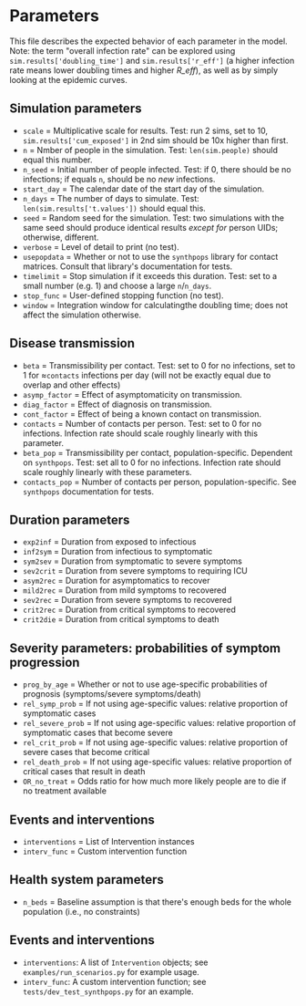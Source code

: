 # Parameters

This file describes the expected behavior of each parameter in the model. Note: the term "overall infection rate" can be explored using `sim.results['doubling_time']` and `sim.results['r_eff']` (a higher infection rate means lower doubling times and higher _R\_eff_), as well as by simply looking at the epidemic curves.

## Simulation parameters
* `scale`      = Multiplicative scale for results. Test: run 2 sims, set to 10, `sim.results['cum_exposed']` in 2nd sim should be 10x higher than first.
* `n`          = Nmber of people in the simulation. Test: `len(sim.people)` should equal this number.
* `n_seed` = Initial number of people infected. Test: if 0, there should be no infections; if equals `n`, should be no _new_ infections.
* `start_day`  = The calendar date of the start day of the simulation.
* `n_days`     = The number of days to simulate. Test: `len(sim.results['t.values'])` should equal this.
* `seed`       = Random seed for the simulation. Test: two simulations with the same seed should produce identical results _except for_ person UIDs; otherwise, different.
* `verbose`    = Level of detail to print (no test).
* `usepopdata` = Whether or not to use the `synthpops` library for contact matrices. Consult that library's documentation for tests.
* `timelimit`  = Stop simulation if it exceeds this duration. Test: set to a small number (e.g. 1) and choose a large `n`/`n_days`.
* `stop_func`  = User-defined stopping function (no test).
* `window`     = Integration window for calculatingthe doubling time; does not affect the simulation otherwise.

## Disease transmission
* `beta`         = Transmissibility per contact. Test: set to 0 for no infections, set to 1 for ≈`contacts` infections per day (will not be exactly equal due to overlap and other effects)
* `asymp_factor` = Effect of asymptomaticity on transmission.
* `diag_factor`  = Effect of diagnosis on transmission.
* `cont_factor`  = Effect of being a known contact  on transmission.
* `contacts`     = Number of contacts per person. Test: set to 0 for no infections. Infection rate should scale roughly linearly with this parameter.
* `beta_pop`     = Transmissibility per contact, population-specific. Dependent on `synthpops`. Test: set all to 0 for no infections. Infection rate should scale roughly linearly with these parameters.
* `contacts_pop` = Number of contacts per person, population-specific. See `synthpops` documentation for tests.

## Duration parameters
* `exp2inf`  = Duration from exposed to infectious
* `inf2sym`  = Duration from infectious to symptomatic
* `sym2sev`  = Duration from symptomatic to severe symptoms
* `sev2crit` = Duration from severe symptoms to requiring ICU
* `asym2rec` = Duration for asymptomatics to recover
* `mild2rec` = Duration from mild symptoms to recovered
* `sev2rec`  = Duration from severe symptoms to recovered
* `crit2rec` = Duration from critical symptoms to recovered
* `crit2die` = Duration from critical symptoms to death

## Severity parameters: probabilities of symptom progression
* `prog_by_age`     = Whether or not to use age-specific probabilities of prognosis (symptoms/severe symptoms/death)
* `rel_symp_prob`   = If not using age-specific values: relative proportion of symptomatic cases
* `rel_severe_prob` = If not using age-specific values: relative proportion of symptomatic cases that become severe
* `rel_crit_prob`   = If not using age-specific values: relative proportion of severe cases that become critical
* `rel_death_prob`  = If not using age-specific values: relative proportion of critical cases that result in death
* `OR_no_treat`     = Odds ratio for how much more likely people are to die if no treatment available

## Events and interventions
* `interventions` = List of Intervention instances
* `interv_func`   = Custom intervention function

## Health system parameters
* `n_beds` = Baseline assumption is that there's enough beds for the whole population (i.e., no constraints)


## Events and interventions
* `interventions`: A list of `Intervention` objects; see `examples/run_scenarios.py` for example usage.
* `interv_func`: A custom intervention function; see `tests/dev_test_synthpops.py` for an example.
